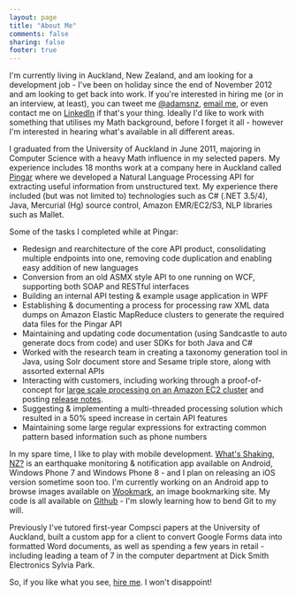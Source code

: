 ```yaml
---
layout: page
title: "About Me"
comments: false
sharing: false
footer: true
---
```


I'm currently living in Auckland, New Zealand, and am looking for a development job - I've been on holiday since the end of November 2012 and am looking to get back into work. If you're interested in hiring me (or in an interview, at least), you can tweet me [@adamsnz](https://twitter.com/adamsnz), <a href="mailto:adam@speakman.net.nz?Subject=Employment%20opportunity">email me</a>, or even contact me on [LinkedIn](http://www.linkedin.com/profile/view?id=137085845) if that's your thing. Ideally I'd like to work with something that utilises my Math background, before I forget it all - however I'm interested in hearing what's available in all different areas.

I graduated from the University of Auckland in June 2011, majoring in Computer Science with a heavy Math influence in my selected papers. My experience includes 18 months work at a company here in Auckland called [Pingar](http://pingar.com) where we developed a Natural Language Processing API for extracting useful information from unstructured text. My experience there included (but was not limited to) technologies such as C# (.NET 3.5/4), Java, Mercurial (Hg) source control, Amazon EMR/EC2/S3, NLP libraries such as Mallet.

Some of the tasks I completed while at Pingar:

* Redesign and rearchitecture of the core API product, consolidating multiple endpoints into one, removing code duplication and enabling easy addition of new languages
* Conversion from an old ASMX style API to one running on WCF, supporting both SOAP and RESTful interfaces
* Building an internal API testing & example usage application in WPF
* Establishing & documenting a process for processing raw XML data dumps on Amazon Elastic MapReduce clusters to generate the required data files for the Pingar API
* Maintaining and updating code documentation (using Sandcastle to auto generate docs from code) and user SDKs for both Java and C#
* Worked with the research team in creating a taxonomy generation tool in Java, using Solr document store and Sesame triple store, along with assorted external APIs
* Interacting with customers, including working through a proof-of-concept for [large scale processing on an Amazon EC2 cluster](http://www.pingar.com/processing-100-gb-of-data-using-pingar-api-on-amazon/) and posting [release notes](http://www.pingar.com/new-features-in-pingar-api-3-1/).
* Suggesting & implementing a multi-threaded processing solution which resulted in a 50% speed increase in certain API features
* Maintaining some large regular expressions for extracting common pattern based information such as phone numbers

In my spare time, I like to play with mobile development. [What's Shaking, NZ?](http://www.whatsshaking.co.nz) is an earthquake monitoring & notification app available on Android, Windows Phone 7 and Windows Phone 8 - and I plan on releasing an iOS version sometime soon too. I'm currently working on an Android app to browse images available on [Wookmark](http://www.wookmark.com), an image bookmarking site. My code is all available on [Github](https://github.com/adamsp) - I'm slowly learning how to bend Git to my will.

Previously I've tutored first-year Compsci papers at the University of Auckland, built a custom app for a client to convert Google Forms data into formatted Word documents, as well as spending a few years in retail - including leading a team of 7 in the computer department at Dick Smith Electronics Sylvia Park.

So, if you like what you see, <a href="mailto:adam@speakman.net.nz?Subject=Employment%20opportunity">hire me</a>. I won't disappoint!